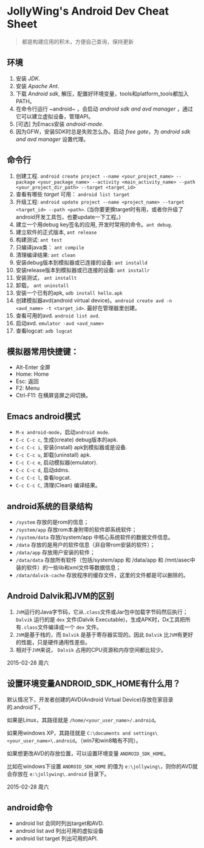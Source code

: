 # JollyWing's Android Dev Cheat Sheet #

>都是构建应用的积木，方便自己查询，保持更新

## 环境 ##

1. 安装 *JDK*.
2. 安装 *Apache Ant*.
3. 下载 *Android sdk*, 解压，配置好环境变量，tools和platform_tools都加入PATH。
4. 在命令行运行 ~android~ ，会启动 *android sdk and avd manager* ，通过它可以建立虚拟设备，管理API。
5. [可选] 为Emacs安装 *android-mode*.
6. 因为GFW，安装SDK时总是失败怎么办。启动 *free gate*，为 *android sdk and avd manager* 设置代理。

## 命令行 ##

1. 创建工程. `android create project --name <your_project_name> --package <your_package_name> --activity <main_activity_name> --path <your_project_dir_path> --target <target_id>`
2. 查看有哪些 *target* 可用： `android list target`
3. 升级工程: `android update project --name <project_name> --target <target_id> --path <path>`. (当你要更换target时有用，或者你升级了android开发工具包，也要update一下工程。)
4. 建立一个用debug key签名的应用, 开发时常用的命令。`ant debug`.
5. 建立软件的正式版本, `ant release`
6. 构建测试: `ant test`
7. 只编译java类： `ant compile`
8. 清理编译结果: `ant clean`
9. 安装debug版本到模拟器或已连接的设备: `ant installd`
10. 安装release版本到模拟器或已连接的设备: `ant installr`
11. 安装测试， `ant installt`
12. 卸载， `ant uninstall`
13. 安装一个已有的apk, `adb install hello.apk`
14. 创建模拟器avd(android virtual device)。`android create avd -n <avd_name> -t <target_id>`. 最好在管理器里创建。
15. 查看可用的avd. `android list avd`.
16. 启动avd. `emulator -avd <avd_name>`
17. 查看logcat: `adb logcat`

## 模拟器常用快捷键： ##

- Alt-Enter 全屏
- Home: Home
- Esc: 返回
- F2: Menu
- Ctrl-F11: 在横屏竖屏之间切换。

## Emacs android模式 ##
- `M-x android-mode`，启动`android mode`.
- `C-c C-c c`, 生成(create) debug版本的apk.
- `C-c C-c i`, 安装(install) apk到模拟器或是设备.
- `C-c C-c u`, 卸载(uninstall) apk.
- `C-c C-c e`, 启动模拟器(emulator).
- `C-c C-c d`, 启动ddms.
- `C-c C-c l`, 查看logcat.
- `C-c C-c C`, 清理(Clean) 编译结果。

## android系统的目录结构 ##

- `/system` 存放的是rom的信息；
- `/system/app` 存放rom本身附带的软件即系统软件；
- `/system/data` 存放/system/app 中核心系统软件的数据文件信息。
- `/data` 存放的是用户的软件信息（非自带rom安装的软件）；
- `/data/app` 存放用户安装的软件；
- `/data/data` 存放所有软件（包括/system/app 和 /data/app 和 /mnt/asec中装的软件）的一些lib和xml文件等数据信息；
- `/data/dalvik-cache` 存放程序的缓存文件，这里的文件都是可以删除的。

##  Android Dalvik和JVM的区别 ##
1. `JVM`运行的Java字节码，它从`.class`文件或Jar包中加载字节码然后执行； `Dalvik` 运行的是 `dex` 文件(Dalvik Executable)，生成APK时，Dx工具把所有`.class`文件编译成一个 `dex` 文件。
2. `JVM`是基于栈的，而 `Dalvik` 是基于寄存器实现的。因此 `Dalvik` 比`JVM`有更好的性能，只是硬件通用性差些。
3. 相对于`JVM`来说， `Dalvik` 占用的CPU资源和内存空间都比较少。

2015-02-28 周六

## 设置环境变量ANDROID_SDK_HOME有什么用？ ##

默认情况下，开发者创建的AVD(Android Virtual Device)存放在家目录的.android下。

如果是Linux，其路径就是 `/home/<your_user_name>/.android`。

如果用windows XP，其路径就是 `C:\documents and settings\<your_user_name>\.android`。（win7和win8略有不同）。

如果想更改AVD的存放位置，可以设置环境变量 `ANDROID_SDK_HOME`。

比如在windows下设置 `ANDROID_SDK_HOME` 的值为 `e:\jollywing\`，则你的AVD就会存放在 `e:\jollywing\.android` 目录下。

2015-02-28 周六

## android命令 ##
- android list 会同时列出target和AVD.
- android list avd 列出可用的虚拟设备
- android list target 列出可用的API.
